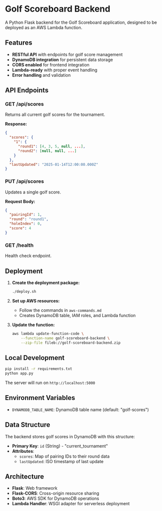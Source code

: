 # Golf Scoreboard Backend

A Python Flask backend for the Golf Scoreboard application, designed to be deployed as an AWS Lambda function.

## Features

- **RESTful API** with endpoints for golf score management
- **DynamoDB integration** for persistent data storage
- **CORS enabled** for frontend integration
- **Lambda-ready** with proper event handling
- **Error handling** and validation

## API Endpoints

### GET /api/scores
Returns all current golf scores for the tournament.

**Response:**
```json
{
  "scores": {
    "1": {
      "round1": [4, 3, 5, null, ...],
      "round2": [null, null, ...]
    }
  },
  "lastUpdated": "2025-01-14T12:00:00.000Z"
}
```

### PUT /api/scores
Updates a single golf score.

**Request Body:**
```json
{
  "pairingId": 1,
  "round": "round1",
  "holeIndex": 0,
  "score": 4
}
```

### GET /health
Health check endpoint.

## Deployment

1. **Create the deployment package:**
   ```bash
   ./deploy.sh
   ```

2. **Set up AWS resources:**
   - Follow the commands in `aws-commands.md`
   - Creates DynamoDB table, IAM roles, and Lambda function

3. **Update the function:**
   ```bash
   aws lambda update-function-code \
       --function-name golf-scoreboard-backend \
       --zip-file fileb://golf-scoreboard-backend.zip
   ```

## Local Development

```bash
pip install -r requirements.txt
python app.py
```

The server will run on `http://localhost:5000`

## Environment Variables

- `DYNAMODB_TABLE_NAME`: DynamoDB table name (default: "golf-scores")

## Data Structure

The backend stores golf scores in DynamoDB with this structure:
- **Primary Key**: `id` (String) - "current_tournament"
- **Attributes**:
  - `scores`: Map of pairing IDs to their round data
  - `lastUpdated`: ISO timestamp of last update

## Architecture

- **Flask**: Web framework
- **Flask-CORS**: Cross-origin resource sharing
- **Boto3**: AWS SDK for DynamoDB operations
- **Lambda Handler**: WSGI adapter for serverless deployment